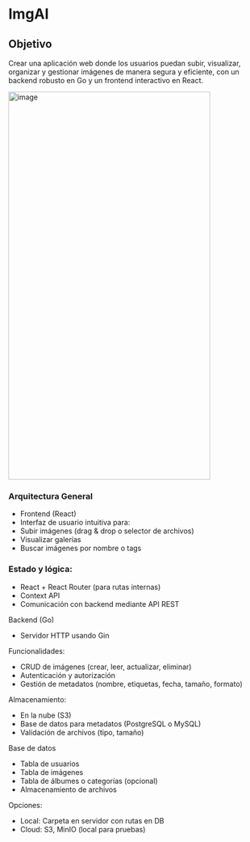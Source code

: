 # ImgAI
## Objetivo
Crear una aplicación web donde los usuarios puedan subir, visualizar, organizar y gestionar imágenes de manera segura y eficiente, con un backend robusto en Go y un frontend interactivo en React.

<img width="400" height="768" alt="image" src="https://github.com/user-attachments/assets/862985dc-d1b1-41f4-b2a7-51d49fb836ba" />

### Arquitectura General
- Frontend (React)
- Interfaz de usuario intuitiva para:
- Subir imágenes (drag & drop o selector de archivos)
- Visualizar galerías
- Buscar imágenes por nombre o tags

### Estado y lógica:
- React + React Router (para rutas internas)
- Context API
- Comunicación con backend mediante API REST

Backend (Go)
- Servidor HTTP usando Gin

Funcionalidades:
- CRUD de imágenes (crear, leer, actualizar, eliminar)
- Autenticación y autorización
- Gestión de metadatos (nombre, etiquetas, fecha, tamaño, formato)

Almacenamiento:
- En la nube (S3<MinIO>)
- Base de datos para metadatos (PostgreSQL o MySQL)
- Validación de archivos (tipo, tamaño)

Base de datos
- Tabla de usuarios
- Tabla de imágenes
- Tabla de álbumes o categorías (opcional)
- Almacenamiento de archivos

Opciones:
- Local: Carpeta en servidor con rutas en DB
- Cloud: S3, MinIO (local para pruebas)

